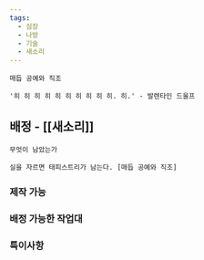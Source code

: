 ```yaml
---
tags:
  - 심장
  - 나방
  - 기술
  - 새소리
---
```


```
매듭 공예와 직조

'히 히 히 히 히 히 히 히 히 히. 히.' - 발렌타인 드울프

```


## 배정 - [[새소리]]

```
무엇이 남았는가

실을 자르면 태피스트리가 남는다. [매듭 공예와 직조]
```

### 제작 가능



### 배정 가능한 작업대



### 특이사항


